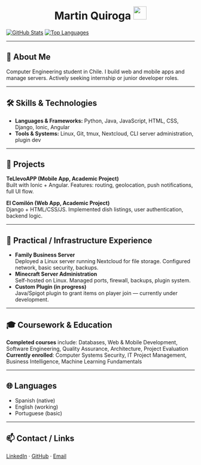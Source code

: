 <h1 align="center"><b>Martin Quiroga</b> <img src="https://media.giphy.com/media/hvRJCLFzcasrR4ia7z/giphy.gif" width="35"></h1>

<!-- Badges -->
[![GitHub Stats](https://github-readme-stats.vercel.app/api/?username=mtynnn&show_icons=true&count_private=true&theme=react&hide_border=true)](https://github.com/mtynnn)
[![Top Languages](https://github-readme-stats.vercel.app/api/top-langs/?username=mtynnn&layout=compact&theme=react&hide_border=true)](https://github.com/mtynnn)

---

## 👋 About Me  
Computer Engineering student in Chile. I build web and mobile apps and manage servers. Actively seeking internship or junior developer roles.

---

## 🛠️ Skills & Technologies  
- **Languages & Frameworks:** Python, Java, JavaScript, HTML, CSS, Django, Ionic, Angular  
- **Tools & Systems:** Linux, Git, tmux, Nextcloud, CLI server administration, plugin dev  

---

## 🚀 Projects  

**TeLlevoAPP (Mobile App, Academic Project)**  
Built with Ionic + Angular. Features: routing, geolocation, push notifications, full UI flow.

**El Comilón (Web App, Academic Project)**  
Django + HTML/CSS/JS. Implemented dish listings, user authentication, backend logic.

---

## 🔧 Practical / Infrastructure Experience  

- **Family Business Server**  
  Deployed a Linux server running Nextcloud for file storage. Configured network, basic security, backups.  
- **Minecraft Server Administration**  
  Self-hosted on Linux. Managed ports, firewall, backups, plugin system.  
- **Custom Plugin (in progress)**  
  Java/Spigot plugin to grant items on player join — currently under development.

---

## 🎓 Coursework & Education  

**Completed courses** include: Databases, Web & Mobile Development, Software Engineering, Quality Assurance, Architecture, Project Evaluation  
**Currently enrolled**: Computer Systems Security, IT Project Management, Business Intelligence, Machine Learning Fundamentals  

---

## 🌐 Languages  

- Spanish (native)  
- English (working)  
- Portuguese (basic)  

---

## 📫 Contact / Links  

[LinkedIn](https://www.linkedin.com/in/martin-quiroga-ulloa) · [GitHub](https://github.com/mtynnn) · [Email](mailto:ma.quirogau@duocuc.cl)
